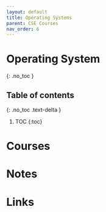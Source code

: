 ```yaml
---
layout: default
title: Operating Systems
parent: CSE Courses
nav_order: 6
---
```


# Operating System
{: .no_toc }

## Table of contents
{: .no_toc .text-delta }

1. TOC
{:toc}

# Courses

# Notes

# Links

